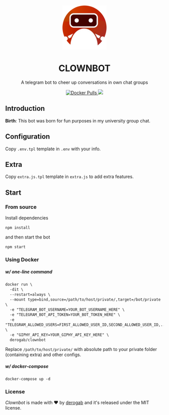 <p align="center">
  <img src="./assets/icon.png" width="140px">
</p>
<h1 align="center">CLOWNBOT</h1>
<p align="center">A telegram bot to cheer up conversations in own chat groups</p>
<p align="center">
  <a href="https://hub.docker.com/r/derogab/clownbot">
        <img src="https://img.shields.io/docker/pulls/derogab/clownbot?label=Downloads&logo=docker" alt="Docker Pulls">
  </a>
  <a href="https://github.com/derogab/clownbot/actions/workflows/docker-publish.yml">
    <img src="https://github.com/derogab/clownbot/actions/workflows/docker-publish.yml/badge.svg">
  </a>
</p>

## Introduction
**Birth**: This bot was born for fun purposes in my university group chat. 

## Configuration
Copy `.env.tpl` template in `.env` with your info.

## Extra
Copy `extra.js.tpl` template in `extra.js` to add extra features.

## Start
### From source
Install dependencies
```
npm install
```
and then start the bot
```
npm start
```
### Using Docker
##### w/ one-line command
```
docker run \
  -dit \
  --restart=always \
  --mount type=bind,source=/path/to/host/private/,target=/bot/private \
  -e "TELEGRAM_BOT_USERNAME=YOUR_BOT_USERNAME_HERE" \
  -e "TELEGRAM_BOT_API_TOKEN=YOUR_BOT_TOKEN_HERE" \
  -e "TELEGRAM_ALLOWED_USERS=FIRST_ALLOWED_USER_ID,SECOND_ALLOWED_USER_ID,..." \
  -e "GIPHY_API_KEY=YOUR_GIPHY_API_KEY_HERE" \
  derogab/clownbot
```
Replace `/path/to/host/private/` with absolute path to your private folder (containing extra) and other configs.
##### w/ docker-compose
```
docker-compose up -d
```

### License
_Clownbot_ is made with ♥  by [derogab](https://github.com/derogab) and it's released under the MIT license.
